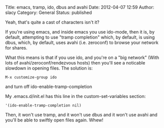 Title: emacs, tramp, ido, dbus and avahi
Date: 2012-04-07 12:59
Author: slacy
Category: General
Status: published

Yeah, that's quite a cast of characters isn't it?

If you're using emacs, and inside emacs you use ido-mode, then it is, by
default, attempting to use "tramp completion" which, by default, is
using dbus, which, by default, uses avahi (i.e. zeroconf) to browse your
network for shares.

What this means is that if you use ido, and you're on a "big network"
(With lots of avahi/zeroconf/rendezvous hosts) then you'll see a
noticable slowdown in opening files. The solution is:

    M-x customize-group ido

and turn off ido-enable-tramp-completion

My .emacs.d/init.el has this line in the custom-set-variables section:

    '(ido-enable-tramp-completion nil)

Then, it won't use tramp, and it won't use dbus and it won't use avahi
and you'll be able to swiftly open files again. Whew!
